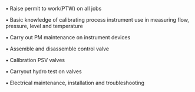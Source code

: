 •	Raise  permit to work(PTW) on all jobs

•	Basic knowledge of calibrating process instrument use in measuring flow, pressure, level and temperature

•	Carry out PM maintenance on instrument devices

•	Assemble and disassemble control valve

•	Calibration PSV valves

•	Carryout hydro test on valves

•	Electrical  maintenance, installation and troubleshooting

